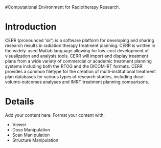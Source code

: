 #Computational Environment for Radiotherapy Research.

# Introduction #

CERR (pronounced 'sir') is a software platform for developing and sharing research results in radiation therapy treatment planning. CERR is written in the widely-used Matlab language allowing for low-cost development of visualization and analysis tools. CERR will import and display treatment plans from a wide variety of commercial or academic treatment planning systems including both the RTOG and the DICOM-RT formats. CERR provides a common filetype for the creation of multi-institutional treatment plan databases for various types of research studies, including dose-volume-outcomes analyses and IMRT treatment planning comparisons.

# Details #

Add your content here.  Format your content with:
  * Viewer
  * Dose Manipulation
  * Scan Manipulation
  * Structure Manipulation
